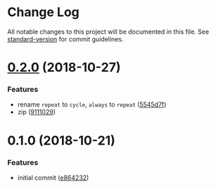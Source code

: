 # Change Log

All notable changes to this project will be documented in this file. See [standard-version](https://github.com/conventional-changelog/standard-version) for commit guidelines.

<a name="0.2.0"></a>
# [0.2.0](https://github.com/reinventing-wheels/it/compare/v0.1.0...v0.2.0) (2018-10-27)


### Features

* rename `repeat` to `cycle`, `always` to `repeat` ([5545d7f](https://github.com/reinventing-wheels/it/commit/5545d7f))
* zip ([9111029](https://github.com/reinventing-wheels/it/commit/9111029))



<a name="0.1.0"></a>
# 0.1.0 (2018-10-21)


### Features

* initial commit ([e864232](https://github.com/reinventing-wheels/it/commit/e864232))
